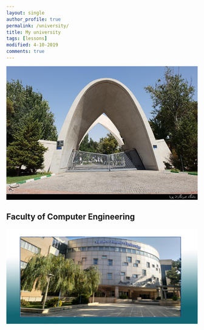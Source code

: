 ```yaml
---
layout: single
author_profile: true
permalink: /university/
title: My university
tags: [lessons]
modified: 4-10-2019
comments: true
---
```


![university](assets\images\1397043116531862014819814.jpg)

## Faculty of Computer Engineering
![Faculty](assets\images\6.jpg)